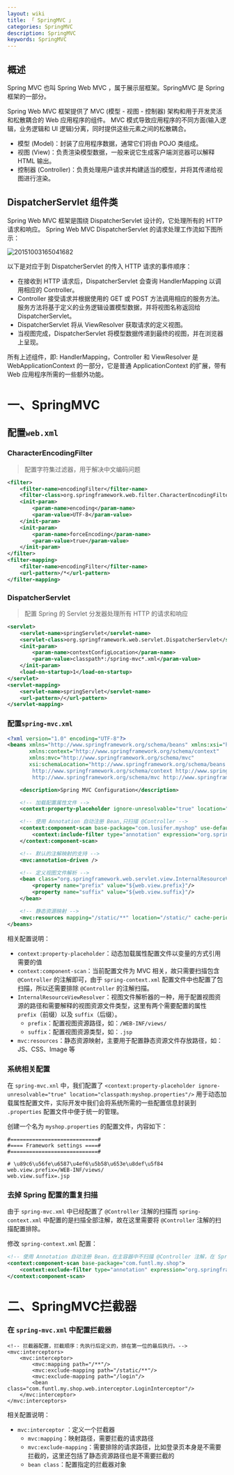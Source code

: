 ```yaml
---
layout: wiki
title: 「 SpringMVC 」
categories: SpringMVC
description: SpringMVC
keywords: SpringMVC
---
```


## 概述

Spring MVC 也叫 Spring Web MVC ，属于展示层框架。SpringMVC 是 Spring 框架的一部分。

Spring Web MVC 框架提供了 MVC (模型 - 视图 - 控制器) 架构和用于开发灵活和松散耦合的 Web 应用程序的组件。 MVC 模式导致应用程序的不同方面(输入逻辑，业务逻辑和 UI 逻辑)分离，同时提供这些元素之间的松散耦合。

- 模型 (Model)：封装了应用程序数据，通常它们将由 POJO 类组成。
- 视图 (View)：负责渲染模型数据，一般来说它生成客户端浏览器可以解释 HTML 输出。
- 控制器 (Controller)：负责处理用户请求并构建适当的模型，并将其传递给视图进行渲染。

## DispatcherServlet 组件类

Spring Web MVC 框架是围绕 DispatcherServlet 设计的，它处理所有的 HTTP 请求和响应。 Spring Web MVC DispatcherServlet 的请求处理工作流如下图所示：

![20151003165041682](C:%5CUsers%5CAdministrator%5CDesktop%5C20151003165041682.jpg)

以下是对应于到 DispatcherServlet 的传入 HTTP 请求的事件顺序：

- 在接收到 HTTP 请求后，DispatcherServlet 会查询 HandlerMapping 以调用相应的 Controller。
- Controller 接受请求并根据使用的 GET 或 POST 方法调用相应的服务方法。 服务方法将基于定义的业务逻辑设置模型数据，并将视图名称返回给 DispatcherServlet。
- DispatcherServlet 将从 ViewResolver 获取请求的定义视图。
- 当视图完成，DispatcherServlet 将模型数据传递到最终的视图，并在浏览器上呈现。

所有上述组件，即: HandlerMapping，Controller 和 ViewResolver 是 WebApplicationContext 的一部分，它是普通 ApplicationContext 的扩展，带有 Web 应用程序所需的一些额外功能。

# 一、SpringMVC

## 配置`web.xml`

###  CharacterEncodingFilter

> 配置字符集过滤器，用于解决中文编码问题

```xml
<filter>
    <filter-name>encodingFilter</filter-name>
    <filter-class>org.springframework.web.filter.CharacterEncodingFilter</filter-class>
    <init-param>
        <param-name>encoding</param-name>
        <param-value>UTF-8</param-value>
    </init-param>
    <init-param>
        <param-name>forceEncoding</param-name>
        <param-value>true</param-value>
    </init-param>
</filter>
<filter-mapping>
    <filter-name>encodingFilter</filter-name>
    <url-pattern>/*</url-pattern>
</filter-mapping>
```

###  DispatcherServlet

> 配置 Spring 的 Servlet 分发器处理所有 HTTP 的请求和响应

```xml
<servlet>
    <servlet-name>springServlet</servlet-name>
    <servlet-class>org.springframework.web.servlet.DispatcherServlet</servlet-class>
    <init-param>
        <param-name>contextConfigLocation</param-name>
        <param-value>classpath*:/spring-mvc*.xml</param-value>
    </init-param>
    <load-on-startup>1</load-on-startup>
</servlet>
<servlet-mapping>
    <servlet-name>springServlet</servlet-name>
    <url-pattern>/</url-pattern>
</servlet-mapping>
```

### 配置`spring-mvc.xml`

```xml
<?xml version="1.0" encoding="UTF-8"?>
<beans xmlns="http://www.springframework.org/schema/beans" xmlns:xsi="http://www.w3.org/2001/XMLSchema-instance"
       xmlns:context="http://www.springframework.org/schema/context"
       xmlns:mvc="http://www.springframework.org/schema/mvc"
       xsi:schemaLocation="http://www.springframework.org/schema/beans http://www.springframework.org/schema/beans/spring-beans.xsd
        http://www.springframework.org/schema/context http://www.springframework.org/schema/context/spring-context.xsd
        http://www.springframework.org/schema/mvc http://www.springframework.org/schema/mvc/spring-mvc.xsd">

    <description>Spring MVC Configuration</description>

    <!-- 加载配置属性文件 -->
    <context:property-placeholder ignore-unresolvable="true" location="classpath:myshop.properties"/>

    <!-- 使用 Annotation 自动注册 Bean,只扫描 @Controller -->
    <context:component-scan base-package="com.lusifer.myshop" use-default-filters="false">
        <context:include-filter type="annotation" expression="org.springframework.stereotype.Controller"/>
    </context:component-scan>

    <!-- 默认的注解映射的支持 -->
    <mvc:annotation-driven />

    <!-- 定义视图文件解析 -->
    <bean class="org.springframework.web.servlet.view.InternalResourceViewResolver">
        <property name="prefix" value="${web.view.prefix}"/>
        <property name="suffix" value="${web.view.suffix}"/>
    </bean>

    <!-- 静态资源映射 -->
    <mvc:resources mapping="/static/**" location="/static/" cache-period="31536000"/>
</beans>
```

相关配置说明：

- `context:property-placeholder`：动态加载属性配置文件以变量的方式引用需要的值
- `context:component-scan`：当前配置文件为 MVC 相关，故只需要扫描包含 `@Controller` 的注解即可，由于 `spring-context.xml` 配置文件中也配置了包扫描，所以还需要排除 `@Controller` 的注解扫描。
- `InternalResourceViewResolver`：视图文件解析器的一种，用于配置视图资源的路径和需要解释的视图资源文件类型，这里有两个需要配置的属性 `prefix`（前缀）以及 `suffix`（后缀）。
  - `prefix`：配置视图资源路径，如：`/WEB-INF/views/`
  - `suffix`：配置视图资源类型，如：`.jsp`
- `mvc:resources`：静态资源映射，主要用于配置静态资源文件存放路径，如：JS、CSS、Image 等

###  系统相关配置

在 `spring-mvc.xnl` 中，我们配置了 `<context:property-placeholder ignore-unresolvable="true" location="classpath:myshop.properties"/>` 用于动态加载属性配置文件，实际开发中我们会将系统所需的一些配置信息封装到 `.properties` 配置文件中便于统一的管理。

创建一个名为 `myshop.properties` 的配置文件，内容如下：

```properties
#============================#
#==== Framework settings ====#
#============================#

# \u89c6\u56fe\u6587\u4ef6\u5b58\u653e\u8def\u5f84
web.view.prefix=/WEB-INF/views/
web.view.suffix=.jsp
```

###   去掉 Spring 配置的重复扫描

由于 `spring-mvc.xml` 中已经配置了 `@Controller` 注解的扫描而 `spring-context.xml` 中配置的是扫描全部注解，故在这里需要将 `@Controller` 注解的扫描配置排除。

修改 `spring-context.xml` 配置：

```xml
<!-- 使用 Annotation 自动注册 Bean，在主容器中不扫描 @Controller 注解，在 SpringMVC 中只扫描 @Controller 注解。-->
<context:component-scan base-package="com.funtl.my.shop">
    <context:exclude-filter type="annotation" expression="org.springframework.stereotype.Controller"/>
</context:component-scan>
```

# 二、SpringMVC拦截器

###  在 `spring-mvc.xml` 中配置拦截器

```text
<!-- 拦截器配置，拦截顺序：先执行后定义的，排在第一位的最后执行。-->
<mvc:interceptors>
    <mvc:interceptor>
        <mvc:mapping path="/**"/>
        <mvc:exclude-mapping path="/static/**"/>
        <mvc:exclude-mapping path="/login"/>
        <bean class="com.funtl.my.shop.web.interceptor.LoginInterceptor"/>
    </mvc:interceptor>
</mvc:interceptors>
```



相关配置说明：

- `mvc:interceptor` ：定义一个拦截器
  - `mvc:mapping`：映射路径，需要拦截的请求路径
  - `mvc:exclude-mapping`：需要排除的请求路径，比如登录页本身是不需要拦截的，这里还包括了静态资源路径也是不需要拦截的
  - `bean class`：配置指定的拦截器对象